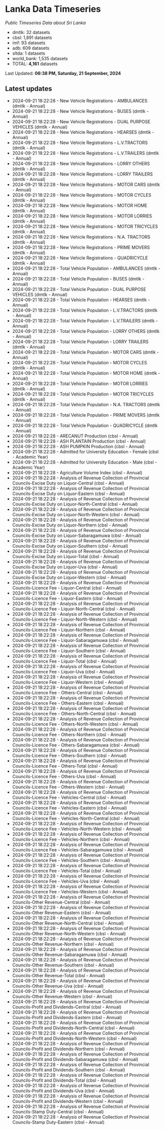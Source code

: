 # Lanka Data Timeseries
*Public Timeseries Data about Sri Lanka*

* dmtlk: 32 datasets
* cbsl: 1,891 datasets
* imf: 93 datasets
* adb: 609 datasets
* sltda: 1 datasets
* world_bank: 1,535 datasets
* TOTAL: **4,161** datasets

Last Updated: **06:38 PM, Saturday, 21 September, 2024**

## Latest updates

* 2024-09-21 18:22:28 - New Vehicle Registrations - AMBULANCES (dmtlk - Annual)
* 2024-09-21 18:22:28 - New Vehicle Registrations - BUSES (dmtlk - Annual)
* 2024-09-21 18:22:28 - New Vehicle Registrations - DUAL PURPOSE VEHICLES (dmtlk - Annual)
* 2024-09-21 18:22:28 - New Vehicle Registrations - HEARSES (dmtlk - Annual)
* 2024-09-21 18:22:28 - New Vehicle Registrations - L.V.TRACTORS (dmtlk - Annual)
* 2024-09-21 18:22:28 - New Vehicle Registrations - L.V.TRAILERS (dmtlk - Annual)
* 2024-09-21 18:22:28 - New Vehicle Registrations - LORRY OTHERS (dmtlk - Annual)
* 2024-09-21 18:22:28 - New Vehicle Registrations - LORRY TRAILERS (dmtlk - Annual)
* 2024-09-21 18:22:28 - New Vehicle Registrations - MOTOR CARS (dmtlk - Annual)
* 2024-09-21 18:22:28 - New Vehicle Registrations - MOTOR CYCLES (dmtlk - Annual)
* 2024-09-21 18:22:28 - New Vehicle Registrations - MOTOR HOME (dmtlk - Annual)
* 2024-09-21 18:22:28 - New Vehicle Registrations - MOTOR LORRIES (dmtlk - Annual)
* 2024-09-21 18:22:28 - New Vehicle Registrations - MOTOR TRICYCLES (dmtlk - Annual)
* 2024-09-21 18:22:28 - New Vehicle Registrations - N.A. TRACTORS (dmtlk - Annual)
* 2024-09-21 18:22:28 - New Vehicle Registrations - PRIME MOVERS (dmtlk - Annual)
* 2024-09-21 18:22:28 - New Vehicle Registrations - QUADRICYCLE (dmtlk - Annual)
* 2024-09-21 18:22:28 - Total Vehicle Population - AMBULANCES (dmtlk - Annual)
* 2024-09-21 18:22:28 - Total Vehicle Population - BUSES (dmtlk - Annual)
* 2024-09-21 18:22:28 - Total Vehicle Population - DUAL PURPOSE VEHICLES (dmtlk - Annual)
* 2024-09-21 18:22:28 - Total Vehicle Population - HEARSES (dmtlk - Annual)
* 2024-09-21 18:22:28 - Total Vehicle Population - L.V.TRACTORS (dmtlk - Annual)
* 2024-09-21 18:22:28 - Total Vehicle Population - L.V.TRAILERS (dmtlk - Annual)
* 2024-09-21 18:22:28 - Total Vehicle Population - LORRY OTHERS (dmtlk - Annual)
* 2024-09-21 18:22:28 - Total Vehicle Population - LORRY TRAILERS (dmtlk - Annual)
* 2024-09-21 18:22:28 - Total Vehicle Population - MOTOR CARS (dmtlk - Annual)
* 2024-09-21 18:22:28 - Total Vehicle Population - MOTOR CYCLES (dmtlk - Annual)
* 2024-09-21 18:22:28 - Total Vehicle Population - MOTOR HOME (dmtlk - Annual)
* 2024-09-21 18:22:28 - Total Vehicle Population - MOTOR LORRIES (dmtlk - Annual)
* 2024-09-21 18:22:28 - Total Vehicle Population - MOTOR TRICYCLES (dmtlk - Annual)
* 2024-09-21 18:22:28 - Total Vehicle Population - N.A. TRACTORS (dmtlk - Annual)
* 2024-09-21 18:22:28 - Total Vehicle Population - PRIME MOVERS (dmtlk - Annual)
* 2024-09-21 18:22:28 - Total Vehicle Population - QUADRICYCLE (dmtlk - Annual)
* 2024-09-21 18:22:28 - ARECANUT Production (cbsl - Annual)
* 2024-09-21 18:22:28 - ASH PLANTAIN Production (cbsl - Annual)
* 2024-09-21 18:22:28 - ASH PUMPKIN Production (cbsl - Annual)
* 2024-09-21 18:22:28 - Admitted for University Education - Female (cbsl - Academic Year)
* 2024-09-21 18:22:28 - Admitted for University Education - Male (cbsl - Academic Year)
* 2024-09-21 18:22:28 - Agriculture Volume Index (cbsl - Annual)
* 2024-09-21 18:22:28 - Analysis of Revenue Collection of Provincial Councils-Excise Duty on Liquor-Central (cbsl - Annual)
* 2024-09-21 18:22:28 - Analysis of Revenue Collection of Provincial Councils-Excise Duty on Liquor-Eastern (cbsl - Annual)
* 2024-09-21 18:22:28 - Analysis of Revenue Collection of Provincial Councils-Excise Duty on Liquor-North-Central (cbsl - Annual)
* 2024-09-21 18:22:28 - Analysis of Revenue Collection of Provincial Councils-Excise Duty on Liquor-North-Western (cbsl - Annual)
* 2024-09-21 18:22:28 - Analysis of Revenue Collection of Provincial Councils-Excise Duty on Liquor-Northern (cbsl - Annual)
* 2024-09-21 18:22:28 - Analysis of Revenue Collection of Provincial Councils-Excise Duty on Liquor-Sabaragamuwa (cbsl - Annual)
* 2024-09-21 18:22:28 - Analysis of Revenue Collection of Provincial Councils-Excise Duty on Liquor-Southern (cbsl - Annual)
* 2024-09-21 18:22:28 - Analysis of Revenue Collection of Provincial Councils-Excise Duty on Liquor-Total (cbsl - Annual)
* 2024-09-21 18:22:28 - Analysis of Revenue Collection of Provincial Councils-Excise Duty on Liquor-Uva (cbsl - Annual)
* 2024-09-21 18:22:28 - Analysis of Revenue Collection of Provincial Councils-Excise Duty on Liquor-Western (cbsl - Annual)
* 2024-09-21 18:22:28 - Analysis of Revenue Collection of Provincial Councils-Licence Fee - Liquor-Central (cbsl - Annual)
* 2024-09-21 18:22:28 - Analysis of Revenue Collection of Provincial Councils-Licence Fee - Liquor-Eastern (cbsl - Annual)
* 2024-09-21 18:22:28 - Analysis of Revenue Collection of Provincial Councils-Licence Fee - Liquor-North-Central (cbsl - Annual)
* 2024-09-21 18:22:28 - Analysis of Revenue Collection of Provincial Councils-Licence Fee - Liquor-North-Western (cbsl - Annual)
* 2024-09-21 18:22:28 - Analysis of Revenue Collection of Provincial Councils-Licence Fee - Liquor-Northern (cbsl - Annual)
* 2024-09-21 18:22:28 - Analysis of Revenue Collection of Provincial Councils-Licence Fee - Liquor-Sabaragamuwa (cbsl - Annual)
* 2024-09-21 18:22:28 - Analysis of Revenue Collection of Provincial Councils-Licence Fee - Liquor-Southern (cbsl - Annual)
* 2024-09-21 18:22:28 - Analysis of Revenue Collection of Provincial Councils-Licence Fee - Liquor-Total (cbsl - Annual)
* 2024-09-21 18:22:28 - Analysis of Revenue Collection of Provincial Councils-Licence Fee - Liquor-Uva (cbsl - Annual)
* 2024-09-21 18:22:28 - Analysis of Revenue Collection of Provincial Councils-Licence Fee - Liquor-Western (cbsl - Annual)
* 2024-09-21 18:22:28 - Analysis of Revenue Collection of Provincial Councils-Licence Fee - Others-Central (cbsl - Annual)
* 2024-09-21 18:22:28 - Analysis of Revenue Collection of Provincial Councils-Licence Fee - Others-Eastern (cbsl - Annual)
* 2024-09-21 18:22:28 - Analysis of Revenue Collection of Provincial Councils-Licence Fee - Others-North-Central (cbsl - Annual)
* 2024-09-21 18:22:28 - Analysis of Revenue Collection of Provincial Councils-Licence Fee - Others-North-Western (cbsl - Annual)
* 2024-09-21 18:22:28 - Analysis of Revenue Collection of Provincial Councils-Licence Fee - Others-Northern (cbsl - Annual)
* 2024-09-21 18:22:28 - Analysis of Revenue Collection of Provincial Councils-Licence Fee - Others-Sabaragamuwa (cbsl - Annual)
* 2024-09-21 18:22:28 - Analysis of Revenue Collection of Provincial Councils-Licence Fee - Others-Southern (cbsl - Annual)
* 2024-09-21 18:22:28 - Analysis of Revenue Collection of Provincial Councils-Licence Fee - Others-Total (cbsl - Annual)
* 2024-09-21 18:22:28 - Analysis of Revenue Collection of Provincial Councils-Licence Fee - Others-Uva (cbsl - Annual)
* 2024-09-21 18:22:28 - Analysis of Revenue Collection of Provincial Councils-Licence Fee - Others-Western (cbsl - Annual)
* 2024-09-21 18:22:28 - Analysis of Revenue Collection of Provincial Councils-Licence Fee - Vehicles-Central (cbsl - Annual)
* 2024-09-21 18:22:28 - Analysis of Revenue Collection of Provincial Councils-Licence Fee - Vehicles-Eastern (cbsl - Annual)
* 2024-09-21 18:22:28 - Analysis of Revenue Collection of Provincial Councils-Licence Fee - Vehicles-North-Central (cbsl - Annual)
* 2024-09-21 18:22:28 - Analysis of Revenue Collection of Provincial Councils-Licence Fee - Vehicles-North-Western (cbsl - Annual)
* 2024-09-21 18:22:28 - Analysis of Revenue Collection of Provincial Councils-Licence Fee - Vehicles-Northern (cbsl - Annual)
* 2024-09-21 18:22:28 - Analysis of Revenue Collection of Provincial Councils-Licence Fee - Vehicles-Sabaragamuwa (cbsl - Annual)
* 2024-09-21 18:22:28 - Analysis of Revenue Collection of Provincial Councils-Licence Fee - Vehicles-Southern (cbsl - Annual)
* 2024-09-21 18:22:28 - Analysis of Revenue Collection of Provincial Councils-Licence Fee - Vehicles-Total (cbsl - Annual)
* 2024-09-21 18:22:28 - Analysis of Revenue Collection of Provincial Councils-Licence Fee - Vehicles-Uva (cbsl - Annual)
* 2024-09-21 18:22:28 - Analysis of Revenue Collection of Provincial Councils-Licence Fee - Vehicles-Western (cbsl - Annual)
* 2024-09-21 18:22:28 - Analysis of Revenue Collection of Provincial Councils-Other Revenue-Central (cbsl - Annual)
* 2024-09-21 18:22:28 - Analysis of Revenue Collection of Provincial Councils-Other Revenue-Eastern (cbsl - Annual)
* 2024-09-21 18:22:28 - Analysis of Revenue Collection of Provincial Councils-Other Revenue-North-Central (cbsl - Annual)
* 2024-09-21 18:22:28 - Analysis of Revenue Collection of Provincial Councils-Other Revenue-North-Western (cbsl - Annual)
* 2024-09-21 18:22:28 - Analysis of Revenue Collection of Provincial Councils-Other Revenue-Northern (cbsl - Annual)
* 2024-09-21 18:22:28 - Analysis of Revenue Collection of Provincial Councils-Other Revenue-Sabaragamuwa (cbsl - Annual)
* 2024-09-21 18:22:28 - Analysis of Revenue Collection of Provincial Councils-Other Revenue-Southern (cbsl - Annual)
* 2024-09-21 18:22:28 - Analysis of Revenue Collection of Provincial Councils-Other Revenue-Total (cbsl - Annual)
* 2024-09-21 18:22:28 - Analysis of Revenue Collection of Provincial Councils-Other Revenue-Uva (cbsl - Annual)
* 2024-09-21 18:22:28 - Analysis of Revenue Collection of Provincial Councils-Other Revenue-Western (cbsl - Annual)
* 2024-09-21 18:22:28 - Analysis of Revenue Collection of Provincial Councils-Profit and Dividends-Central (cbsl - Annual)
* 2024-09-21 18:22:28 - Analysis of Revenue Collection of Provincial Councils-Profit and Dividends-Eastern (cbsl - Annual)
* 2024-09-21 18:22:28 - Analysis of Revenue Collection of Provincial Councils-Profit and Dividends-North-Central (cbsl - Annual)
* 2024-09-21 18:22:28 - Analysis of Revenue Collection of Provincial Councils-Profit and Dividends-North-Western (cbsl - Annual)
* 2024-09-21 18:22:28 - Analysis of Revenue Collection of Provincial Councils-Profit and Dividends-Northern (cbsl - Annual)
* 2024-09-21 18:22:28 - Analysis of Revenue Collection of Provincial Councils-Profit and Dividends-Sabaragamuwa (cbsl - Annual)
* 2024-09-21 18:22:28 - Analysis of Revenue Collection of Provincial Councils-Profit and Dividends-Southern (cbsl - Annual)
* 2024-09-21 18:22:28 - Analysis of Revenue Collection of Provincial Councils-Profit and Dividends-Total (cbsl - Annual)
* 2024-09-21 18:22:28 - Analysis of Revenue Collection of Provincial Councils-Profit and Dividends-Uva (cbsl - Annual)
* 2024-09-21 18:22:28 - Analysis of Revenue Collection of Provincial Councils-Profit and Dividends-Western (cbsl - Annual)
* 2024-09-21 18:22:28 - Analysis of Revenue Collection of Provincial Councils-Stamp Duty-Central (cbsl - Annual)
* 2024-09-21 18:22:28 - Analysis of Revenue Collection of Provincial Councils-Stamp Duty-Eastern (cbsl - Annual)